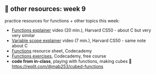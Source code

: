 ## 🤖 other resources: week 9

practice resources for functions + other topics this week:
- [Functions explainer](https://video.cs50.io/n1glFqt3g38) video (20 min.), Harvard CS50 - about C but very very similar
- [Variable scope explainer](https://video.cs50.io/GiFbdVGjF9I) video (7 min.), Harvard CS50 - same note about C
- [Functions](https://www.codecademy.com/learn/learn-c-plus-plus/modules/learn-cpp-functions/cheatsheet) resource sheet, Codecademy
- [Functions exercises](https://www.codecademy.com/courses/learn-c-plus-plus/lessons/cpp-functions/exercises/intro-to-cpp-functions), Codecademy, free course
- **code from in-class**, playing with functions, making cubes 🧊 https://replit.com/@mab253/cubed-functions

